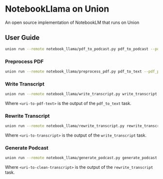 # NotebookLlama on Union

An open source implementation of NotebookLM that runs on Union

## User Guide

```bash
union run --remote notebook_llama/pdf_to_podcast.py pdf_to_podcast --pdf_path data/2402.13116v4.pdf
```

### Preprocess PDF

```bash
union run --remote notebook_llama/preprocess_pdf.py pdf_to_text --pdf_path data/2402.13116v4.pdf
```

### Write Transcript

```bash
union run --remote notebook_llama/write_transcript.py write_transcript --pdf_text <uri-to-pdf-text>
```

Where `<uri-to-pdf-text>` is the output of the `pdf_to_text` task.

### Rewrite Transcript

```bash
union run --remote notebook_llama/rewrite_transcript.py rewrite_transcript --transcript <uri-to-transcript>
```

Where `<uri-to-transcript>` is the output of the `write_transcript` task.

### Generate Podcast

```bash
union run --remote notebook_llama/generate_podcast.py generate_podcast --clean_transcript <uri-to-clean-transcript>
```

Where `<uri-to-clean-transcript>` is the output of the `rewrite_transcript` task.
